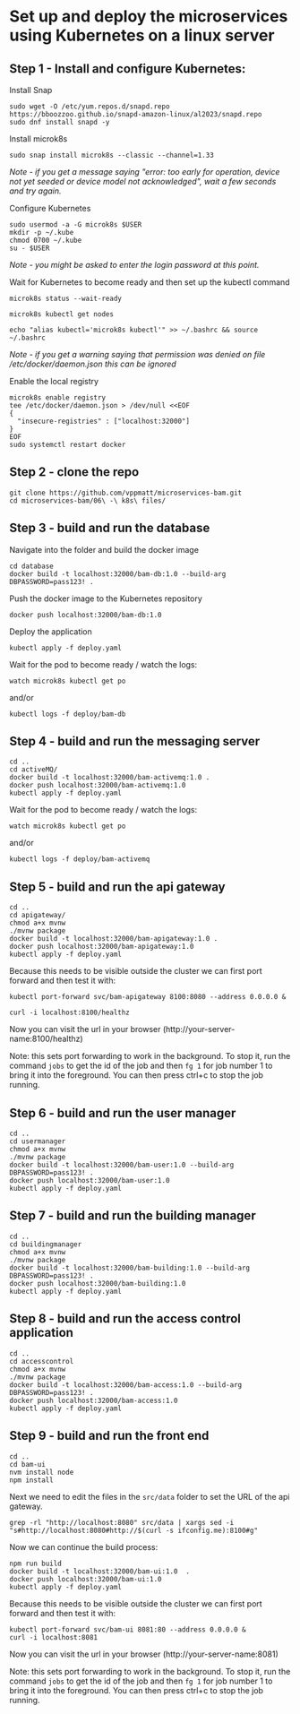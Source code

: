 # Set up and deploy the microservices using Kubernetes on a linux server

## Step 1 - Install and configure Kubernetes:


Install Snap
```
sudo wget -O /etc/yum.repos.d/snapd.repo https://bboozzoo.github.io/snapd-amazon-linux/al2023/snapd.repo
sudo dnf install snapd -y
```

Install microk8s

```
sudo snap install microk8s --classic --channel=1.33
```
*Note - if you get a message saying "error: too early for operation, device not yet seeded or device model not acknowledged", wait a few seconds and try again.*

Configure Kubernetes
```
sudo usermod -a -G microk8s $USER
mkdir -p ~/.kube
chmod 0700 ~/.kube
su - $USER
```
*Note - you might be asked to enter the login password at this point.*

Wait for Kubernetes to become ready and then set up the kubectl command
```
microk8s status --wait-ready

microk8s kubectl get nodes

echo "alias kubectl='microk8s kubectl'" >> ~/.bashrc && source ~/.bashrc
```

*Note - if you get a warning saying that permission was denied on file /etc/docker/daemon.json this can be ignored*


Enable the local registry
```
microk8s enable registry
tee /etc/docker/daemon.json > /dev/null <<EOF
{
  "insecure-registries" : ["localhost:32000"]
}
EOF
sudo systemctl restart docker
```

## Step 2 - clone the repo
```
git clone https://github.com/vppmatt/microservices-bam.git
cd microservices-bam/06\ -\ k8s\ files/
```

## Step 3 - build and run the database

Navigate into the folder and build the docker image
```
cd database
docker build -t localhost:32000/bam-db:1.0 --build-arg DBPASSWORD=pass123! .
```

Push the docker image to the Kubernetes repository
```
docker push localhost:32000/bam-db:1.0
```

Deploy the application
```
kubectl apply -f deploy.yaml
```

Wait for the pod to become ready / watch the logs:
```
watch microk8s kubectl get po
```
and/or
```
kubectl logs -f deploy/bam-db
```

## Step 4 - build and run the messaging server
```
cd ..
cd activeMQ/
docker build -t localhost:32000/bam-activemq:1.0 .
docker push localhost:32000/bam-activemq:1.0
kubectl apply -f deploy.yaml
```


Wait for the pod to become ready / watch the logs:
```
watch microk8s kubectl get po
```
and/or
```
kubectl logs -f deploy/bam-activemq
```

## Step 5 - build and run the api gateway
```
cd ..
cd apigateway/
chmod a+x mvnw
./mvnw package
docker build -t localhost:32000/bam-apigateway:1.0 .
docker push localhost:32000/bam-apigateway:1.0
kubectl apply -f deploy.yaml
```

Because this needs to be visible outside the cluster we can first port forward and then test it with:
```
kubectl port-forward svc/bam-apigateway 8100:8080 --address 0.0.0.0 &
```
```
curl -i localhost:8100/healthz
```

Now you can visit the url in your browser (http://your-server-name:8100/healthz)

Note: this sets port forwarding to work in the background. To stop it, run the command `jobs` to get the id of the job and then `fg 1` for job number 1 to bring it into the foreground. You can then press ctrl+c to stop the job running. 

## Step 6 - build and run the user manager
```
cd ..
cd usermanager
chmod a+x mvnw
./mvnw package
docker build -t localhost:32000/bam-user:1.0 --build-arg DBPASSWORD=pass123! .
docker push localhost:32000/bam-user:1.0 
kubectl apply -f deploy.yaml
```

## Step 7 - build and run the building manager
```
cd ..
cd buildingmanager
chmod a+x mvnw
./mvnw package
docker build -t localhost:32000/bam-building:1.0 --build-arg DBPASSWORD=pass123! .
docker push localhost:32000/bam-building:1.0 
kubectl apply -f deploy.yaml
```

## Step 8 - build and run the access control application
```
cd ..
cd accesscontrol
chmod a+x mvnw
./mvnw package
docker build -t localhost:32000/bam-access:1.0 --build-arg DBPASSWORD=pass123! .
docker push localhost:32000/bam-access:1.0 
kubectl apply -f deploy.yaml
```

## Step 9 - build and run the front end

```
cd ..
cd bam-ui
nvm install node
npm install
```

Next we need to edit the files in the `src/data` folder to set the URL of the api gateway.

```
grep -rl "http://localhost:8080" src/data | xargs sed -i "s#http://localhost:8080#http://$(curl -s ifconfig.me):8100#g"
```

Now we can continue the build process:

```
npm run build
docker build -t localhost:32000/bam-ui:1.0  .
docker push localhost:32000/bam-ui:1.0
kubectl apply -f deploy.yaml
```

Because this needs to be visible outside the cluster we can first port forward and then test it with:
```
kubectl port-forward svc/bam-ui 8081:80 --address 0.0.0.0 &
curl -i localhost:8081
```

Now you can visit the url in your browser (http://your-server-name:8081)

Note: this sets port forwarding to work in the background. To stop it, run the command `jobs` to get the id of the job and then `fg 1` for job number 1 to bring it into the foreground. You can then press ctrl+c to stop the job running. 

